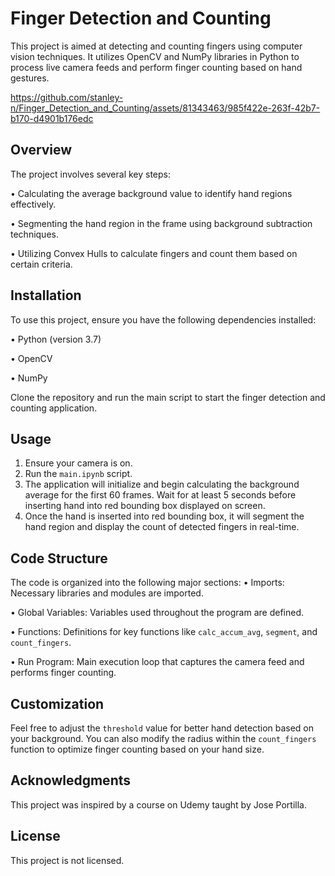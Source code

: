 # Finger Detection and Counting
This project is aimed at detecting and counting fingers using computer vision techniques. It utilizes OpenCV and NumPy libraries in Python to process live camera feeds and perform finger counting based on hand gestures. 


https://github.com/stanley-n/Finger_Detection_and_Counting/assets/81343463/985f422e-263f-42b7-b170-d4901b176edc


## Overview
The project involves several key steps:

•	Calculating the average background value to identify hand regions effectively.

•	Segmenting the hand region in the frame using background subtraction techniques.

•	Utilizing Convex Hulls to calculate fingers and count them based on certain criteria.

## Installation
To use this project, ensure you have the following dependencies installed:

•	Python (version 3.7)

•	OpenCV

•	NumPy

Clone the repository and run the main script to start the finger detection and counting application.

## Usage
1.	Ensure your camera is on.
2.	Run the `main.ipynb` script.
3.	The application will initialize and begin calculating the background average for the first 60 frames. Wait for at least 5 seconds before inserting hand into red bounding box displayed on screen.
4.	Once the hand is inserted into red bounding box, it will segment the hand region and display the count of detected fingers in real-time.

## Code Structure
The code is organized into the following major sections:
•	Imports: Necessary libraries and modules are imported.

•	Global Variables: Variables used throughout the program are defined.

•	Functions: Definitions for key functions like `calc_accum_avg`, `segment`, and `count_fingers`.

•	Run Program: Main execution loop that captures the camera feed and performs finger counting.

## Customization
Feel free to adjust the `threshold` value for better hand detection based on your background. You can also modify the radius within the `count_fingers` function to optimize finger counting based on your hand size.

## Acknowledgments
This project was inspired by a course on Udemy taught by Jose Portilla.

## License
This project is not licensed.
